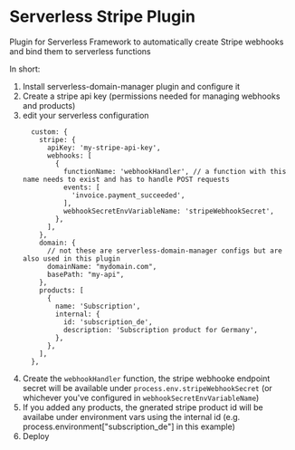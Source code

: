 # Serverless Stripe Plugin
Plugin for Serverless Framework to automatically create Stripe webhooks and bind them to serverless functions

In short:
1. Install serverless-domain-manager plugin and configure it
2. Create a stripe api key (permissions needed for managing webhooks and products)
3. edit your serverless configuration
    ```
      custom: {
        stripe: {
          apiKey: 'my-stripe-api-key',
          webhooks: [
            {
              functionName: 'webhookHandler', // a function with this name needs to exist and has to handle POST requests
              events: [
                'invoice.payment_succeeded',
              ],
              webhookSecretEnvVariableName: 'stripeWebhookSecret',
            },
          ],
        },
        domain: { 
          // not these are serverless-domain-manager configs but are also used in this plugin
          domainName: "mydomain.com",
          basePath: "my-api",
        },
        products: [
          {
            name: 'Subscription',
            internal: {
              id: 'subscription_de',
              description: 'Subscription product for Germany',
            },
          },
        ],
      },
    ```
4. Create the `webhookHandler` function, the stripe webhooke endpoint secret will be available under `process.env.stripeWebhookSecret` (or whichever you've configured in `webhookSecretEnvVariableName`)
5. If you added any products, the gnerated stripe product id will be availabe under environment vars using the internal id (e.g. process.environment["subscription_de"] in this example)
6. Deploy
